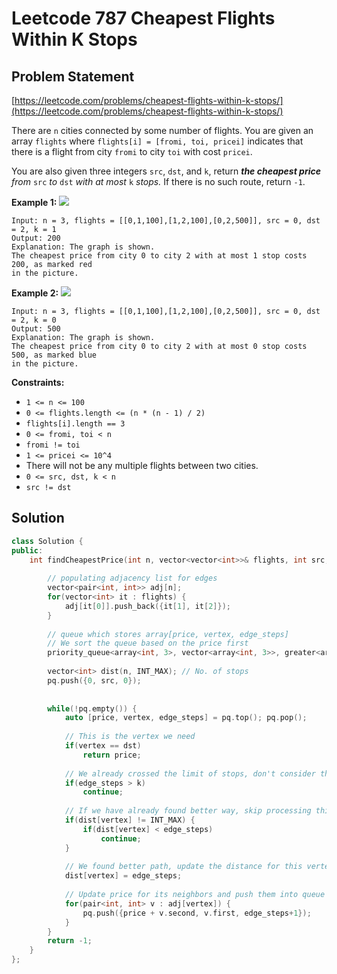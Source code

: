 # Leetcode 787 Cheapest Flights Within K Stops

## Problem Statement

[https://leetcode.com/problems/cheapest-flights-within-k-stops/](https://leetcode.com/problems/cheapest-flights-within-k-stops/)

There are `n` cities connected by some number of flights. You are given an array `flights` where `flights[i] = [fromi, toi, pricei]` indicates that there is a flight from city `fromi` to city `toi` with cost `pricei`.

You are also given three integers `src`, `dst`, and `k`, return _**the cheapest price** from_ `src` _to_ `dst` _with at most_ `k` _stops._ If there is no such route, return `-1`.

**Example 1:** ![](https://s3-lc-upload.s3.amazonaws.com/uploads/2018/02/16/995.png)

```text
Input: n = 3, flights = [[0,1,100],[1,2,100],[0,2,500]], src = 0, dst = 2, k = 1
Output: 200
Explanation: The graph is shown.
The cheapest price from city 0 to city 2 with at most 1 stop costs 200, as marked red 
in the picture.
```

**Example 2:** ![](https://s3-lc-upload.s3.amazonaws.com/uploads/2018/02/16/995.png)

```text
Input: n = 3, flights = [[0,1,100],[1,2,100],[0,2,500]], src = 0, dst = 2, k = 0
Output: 500
Explanation: The graph is shown.
The cheapest price from city 0 to city 2 with at most 0 stop costs 500, as marked blue 
in the picture.
```

**Constraints:**

* `1 <= n <= 100`
* `0 <= flights.length <= (n * (n - 1) / 2)`
* `flights[i].length == 3`
* `0 <= fromi, toi < n`
* `fromi != toi`
* `1 <= pricei <= 10^4`
* There will not be any multiple flights between two cities.
* `0 <= src, dst, k < n`
* `src != dst`

## Solution

```cpp
class Solution {
public:
    int findCheapestPrice(int n, vector<vector<int>>& flights, int src, int dst, int k) {
        
        // populating adjacency list for edges
        vector<pair<int, int>> adj[n];
        for(vector<int> it : flights) {
            adj[it[0]].push_back({it[1], it[2]});
        }
        
        // queue which stores array[price, vertex, edge_steps]
        // We sort the queue based on the price first
        priority_queue<array<int, 3>, vector<array<int, 3>>, greater<array<int, 3>>> pq;
        
        vector<int> dist(n, INT_MAX); // No. of stops
        pq.push({0, src, 0});
        
        
        while(!pq.empty()) {
            auto [price, vertex, edge_steps] = pq.top(); pq.pop();
            
            // This is the vertex we need
            if(vertex == dst) 
                return price;
            
            // We already crossed the limit of stops, don't consider this path
            if(edge_steps > k) 
                continue;
            
            // If we have already found better way, skip processing this path
            if(dist[vertex] != INT_MAX) {
                if(dist[vertex] < edge_steps) 
                    continue;
            }
            
            // We found better path, update the distance for this vertex
            dist[vertex] = edge_steps;
            
            // Update price for its neighbors and push them into queue
            for(pair<int, int> v : adj[vertex]) {
                pq.push({price + v.second, v.first, edge_steps+1});
            }
        }
        return -1;
    }
};
```

